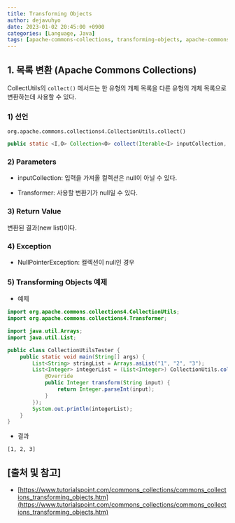 ```yaml
---
title: Transforming Objects
author: dejavuhyo
date: 2023-01-02 20:45:00 +0900
categories: [Language, Java]
tags: [apache-commons-collections, transforming-objects, apache-commons, apache-collections, apache-interface, commons-interface]
---
```


## 1. 목록 변환 (Apache Commons Collections)
CollectUtils의 `collect()` 메서드는 한 유형의 개체 목록을 다른 유형의 개체 목록으로 변환하는데 사용할 수 있다.

### 1) 선언
`org.apache.commons.collections4.CollectionUtils.collect()`

```java
public static <I,O> Collection<O> collect(Iterable<I> inputCollection, Transformer<? super I,? extends O> transformer)
```

### 2) Parameters

* inputCollection: 입력을 가져올 컬렉션은 null이 아닐 수 있다.

* Transformer: 사용할 변환기가 null일 수 있다.

### 3) Return Value
변환된 결과(new list)이다.

### 4) Exception

* NullPointerException: 컬렉션이 null인 경우

### 5) Transforming Objects 예제

* 예제

```java
import org.apache.commons.collections4.CollectionUtils;
import org.apache.commons.collections4.Transformer;

import java.util.Arrays;
import java.util.List;

public class CollectionUtilsTester {
    public static void main(String[] args) {
        List<String> stringList = Arrays.asList("1", "2", "3");
        List<Integer> integerList = (List<Integer>) CollectionUtils.collect(stringList, new Transformer<String, Integer>() {
            @Override
            public Integer transform(String input) {
                return Integer.parseInt(input);
            }
        });
        System.out.println(integerList);
    }
}
```

* 결과

```text
[1, 2, 3]
```

## [출처 및 참고]
* [https://www.tutorialspoint.com/commons_collections/commons_collections_transforming_objects.htm](https://www.tutorialspoint.com/commons_collections/commons_collections_transforming_objects.htm)
